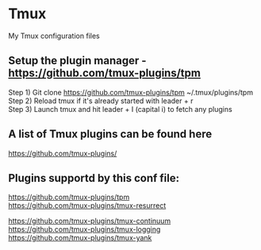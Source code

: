 # Tmux
My Tmux configuration files

## Setup the plugin manager - https://github.com/tmux-plugins/tpm

Step 1) Git clone https://github.com/tmux-plugins/tpm ~/.tmux/plugins/tpm<br>
Step 2) Reload tmux if it's already started with leader + r <br>
Step 3) Launch tmux and hit leader + I (capital i) to fetch any plugins<br>

## A list of Tmux plugins can be found here
https://github.com/tmux-plugins/

## Plugins supportd by this conf file:
https://github.com/tmux-plugins/tpm<br>
https://github.com/tmux-plugins/tmux-resurrect<br>

https://github.com/tmux-plugins/tmux-continuum<br>
https://github.com/tmux-plugins/tmux-logging<br>
https://github.com/tmux-plugins/tmux-yank<br>
